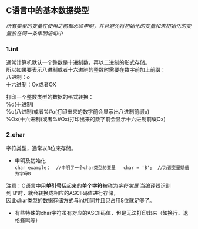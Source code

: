 ## C语言中的基本数据类型

*所有类型的变量在使用之前都必须申明，并且避免将初始化的变量和未初始化的变量放在同一条申明语句中*

### 1.int
通常计算机默认一个整数是十进制数，再以二进制的形式存储。  
所以如果要表示八进制或者十六进制的整数时需要在数字前加上前缀：  
八进制：o  
十六进制：Ox或者OX  

打印一个整数类型的数据的格式转换：  
%d(十进制)  
%o(八进制)或者%#o(打印出来的数字前会显示出八进制前缀o)      
%Ox(十六进制)或者%#Ox(打印出来的数字前会显示十六进制前缀Ox)  

### 2.char
字符类型，通常以8位来存储。  
- 申明及初始化  
`char example；  //申明了一个char类型的变量  
char = 'B';  //为该变量赋值为字母B`  

注意：C语言中用**单引号**括起来的**单个字符**被称为*字符常量* 
当编译器识别到'B'时，就会转换成相应的ASCII码值进行存储，  
因此char类型的数据存储方式与int相同并且只占用8位就足够了。  

- 有些特殊的char字符虽有对应的ASCII码值，但是无法打印出来（如换行、退格蜂鸣等）  
